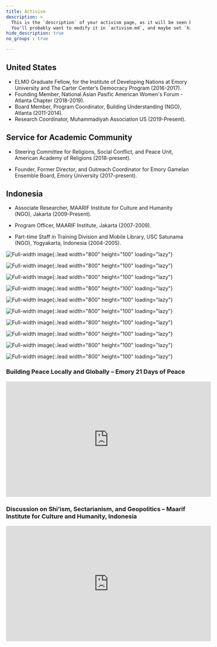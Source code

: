 ```yaml
---
title: Activism
description: >
  This is the `description` of your activism page, as it will be seen by search engines.
  You'll probably want to modify it in `activism.md`, and maybe set `hide_description` to `true` in the front matter.
hide_description: true
no_groups : true

---
```

## United States
 
- ELMO Graduate Fellow, for the Institute of Developing Nations at Emory University  and The Carter Center’s Democracy Program (2016-2017).
- Founding Member, National Asian Pasific American Women's Forum - Atlanta Chapter (2018-2019).
- Board Member, Program Coordinator, Building Understanding (NGO), Atlanta (2011-2014).
- Research Coordinator, Muhammadiyah Association US (2019-Present).
 

## Service for Academic Community
- Steering Committee for Religions, Social Conflict, and Peace Unit,
American Academy of Religions (2018-present).
 
- Founder, Former Director, and Outreach Coordinator for Emory Gamelan Ensemble Board, Emory University (2017-present).
 
 
 
## Indonesia 
- Associate Researcher, MAARIF Institute for Culture and Humanity (NGO), Jakarta (2009-Present).
 
- Program Officer, MAARIF Institute, Jakarta (2007-2009).
 
- Part-time Staff in Training Division and Mobile Library, USC Satunama (NGO), Yogyakarta, Indonesia (2004-2005).

![Full-width image]( \assets\img\acitivism\14444878_1214585105251020_2805503177160437773_o.jpg){:.lead width="800" height="100" loading="lazy"}

![Full-width image]( \assets\img\acitivism\screen-shot-2017-01-12-at-4-41-23-pm.png){:.lead width="800" height="100" loading="lazy"}

![Full-width image]( \assets\img\acitivism\screen-shot-2017-02-09-at-12-11-51-pm.png){:.lead width="800" height="100" loading="lazy"}

![Full-width image]( \assets\img\acitivism\screen-shot-2017-02-09-at-12-12-09-pm.png){:.lead width="800" height="100" loading="lazy"}

![Full-width image]( \assets\img\acitivism\screen-shot-2017-02-09-at-12-16-24-pm.png){:.lead width="800" height="100" loading="lazy"}

![Full-width image]( \assets\img\acitivism\screen-shot-2017-02-09-at-12-16-42-pm.png){:.lead width="800" height="100" loading="lazy"}

![Full-width image]( \assets\img\acitivism\screen-shot-2017-02-09-at-12-17-28-pm.png){:.lead width="800" height="100" loading="lazy"}

![Full-width image]( \assets\img\acitivism\screen-shot-2017-02-09-at-12-18-20-pm.png){:.lead width="800" height="100" loading="lazy"}

![Full-width image]( \assets\img\acitivism\screen-shot-2017-02-09-at-12-18-05-pm.png){:.lead width="800" height="100" loading="lazy"}

![Full-width image]( \assets\img\acitivism\419832_423116561059542_2007561875_n.jpg){:.lead width="800" height="100" loading="lazy"}


### Building Peace Locally and Globally – Emory 21 Days of Peace

<iframe width="560" height="315" src="https://www.youtube.com/embed/4zW7h1epvWQ" frameborder="0" allow="accelerometer; autoplay; clipboard-write; encrypted-media; gyroscope; picture-in-picture" allowfullscreen></iframe>

### Discussion on Shi’ism, Sectarianism, and Geopolitics – Maarif Institute for Culture and Humanity, Indonesia

<iframe width="560" height="315" src="https://www.youtube.com/embed/oHDqRbt8mgk" frameborder="0" allow="accelerometer; autoplay; clipboard-write; encrypted-media; gyroscope; picture-in-picture" allowfullscreen></iframe>